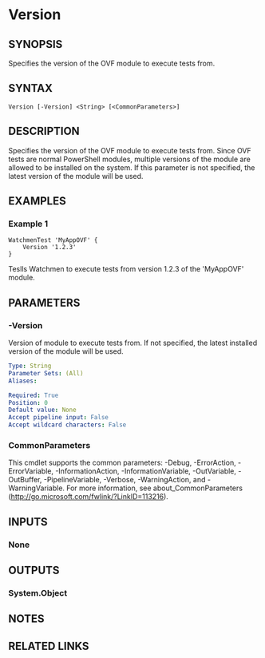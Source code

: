 ﻿---
external help file: Watchmen-help.xml
online version: https://github.com/devblackops/watchmen/blob/master/docs/functions/Help-Version.md
schema: 2.0.0
---

# Version

## SYNOPSIS
Specifies the version of the OVF module to execute tests from.

## SYNTAX

```
Version [-Version] <String> [<CommonParameters>]
```

## DESCRIPTION
Specifies the version of the OVF module to execute tests from. Since OVF tests are normal PowerShell modules, multiple versions of the module are
allowed to be installed on the system. If this parameter is not specified, the latest version of the module will be used.

## EXAMPLES

### Example 1
```
WatchmenTest 'MyAppOVF' {
    Version '1.2.3'
}
```

Teslls Watchmen to execute tests from version 1.2.3 of the 'MyAppOVF' module.

## PARAMETERS

### -Version
Version of module to execute tests from. If not specified, the latest installed version of the module will be used.

```yaml
Type: String
Parameter Sets: (All)
Aliases: 

Required: True
Position: 0
Default value: None
Accept pipeline input: False
Accept wildcard characters: False
```

### CommonParameters
This cmdlet supports the common parameters: -Debug, -ErrorAction, -ErrorVariable, -InformationAction, -InformationVariable, -OutVariable, -OutBuffer, -PipelineVariable, -Verbose, -WarningAction, and -WarningVariable. For more information, see about_CommonParameters (http://go.microsoft.com/fwlink/?LinkID=113216).

## INPUTS

### None

## OUTPUTS

### System.Object

## NOTES

## RELATED LINKS

